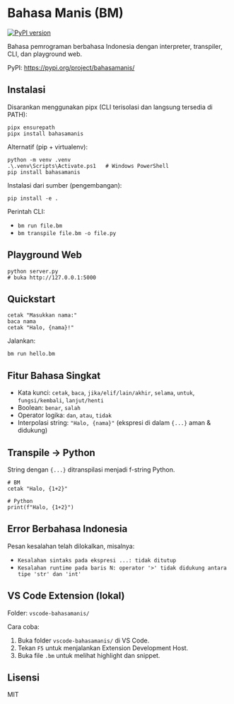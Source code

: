 # Bahasa Manis (BM)

[![PyPI version](https://img.shields.io/pypi/v/bahasamanis.svg)](https://pypi.org/project/bahasamanis/)

Bahasa pemrograman berbahasa Indonesia dengan interpreter, transpiler, CLI, dan playground web.

PyPI: https://pypi.org/project/bahasamanis/

## Instalasi

Disarankan menggunakan pipx (CLI terisolasi dan langsung tersedia di PATH):

```
pipx ensurepath
pipx install bahasamanis
```

Alternatif (pip + virtualenv):

```
python -m venv .venv
.\.venv\Scripts\Activate.ps1   # Windows PowerShell
pip install bahasamanis
```

Instalasi dari sumber (pengembangan):

```
pip install -e .
```

Perintah CLI:

- `bm run file.bm`
- `bm transpile file.bm -o file.py`

## Playground Web

```
python server.py
# buka http://127.0.0.1:5000
```

## Quickstart

```
cetak "Masukkan nama:"
baca nama
cetak "Halo, {nama}!"
```

Jalankan:

```
bm run hello.bm
```

## Fitur Bahasa Singkat

- Kata kunci: `cetak`, `baca`, `jika/elif/lain/akhir`, `selama`, `untuk`, `fungsi/kembali`, `lanjut/henti`
- Boolean: `benar`, `salah`
- Operator logika: `dan`, `atau`, `tidak`
- Interpolasi string: `"Halo, {nama}"` (ekspresi di dalam `{...}` aman & didukung)

## Transpile -> Python

String dengan `{...}` ditranspilasi menjadi f-string Python.

```
# BMcetak "Halo, {1+2}"

# Python
print(f"Halo, {1+2}")
```

## Error Berbahasa Indonesia

Pesan kesalahan telah dilokalkan, misalnya:

- `Kesalahan sintaks pada ekspresi ...: tidak ditutup`
- `Kesalahan runtime pada baris N: operator '>' tidak didukung antara tipe 'str' dan 'int'`

## VS Code Extension (lokal)

Folder: `vscode-bahasamanis/`

Cara coba:

1. Buka folder `vscode-bahasamanis/` di VS Code.
2. Tekan `F5` untuk menjalankan Extension Development Host.
3. Buka file `.bm` untuk melihat highlight dan snippet.

## Lisensi

MIT
